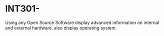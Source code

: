 # INT301-
Using any Open Source Software display advanced information on internal and external  hardware, also display operating system.
